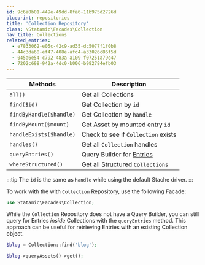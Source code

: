 ```yaml
---
id: 9c6a0b01-449e-49dd-8fa6-11b975d2726d
blueprint: repositories
title: 'Collection Repository'
class: \Statamic\Facades\Collection
nav_title: Collections
related_entries:
  - e7833062-e05c-42c9-ad35-dc5077f1f0b8
  - 44c3da60-ef47-408e-afc4-a33026c86f5d
  - 045a6e54-c792-483a-a109-f07251a79e47
  - 7202c698-942a-4dc0-b006-b982784efb03
---
```

| Methods | Description |
| ------- | ----------- |
| `all()` | Get all Collections |
| `find($id)` | Get Collection by `id` |
| `findByHandle($handle)` | Get Collection by `handle` |
| `findByMount($mount)` | Get Asset by mounted entry `id` |
| `handleExists($handle)` | Check to see if `Collection` exists |
| `handles()` | Get all `Collection` handles |
| `queryEntries()` | Query Builder for [Entries](#entries) |
| `whereStructured()` | Get all Structured `Collections` |

:::tip
The `id` is the same as `handle` while using the default Stache driver.
:::

To work with the with `Collection` Repository, use the following Facade:

```php
use Statamic\Facades\Collection;
```

While the `Collection` Repository does not have a Query Builder, you can still query for Entries _inside_ Collections with the `queryEntries` method. This approach can be useful for retrieving Entries with an existing Collection object.

```php
$blog = Collection::find('blog');

$blog->queryAssets()->get();
```
